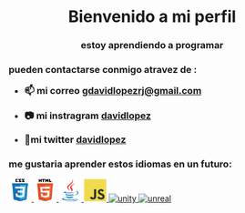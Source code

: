 <h1 align="center"> Bienvenido a mi perfil </h1>
<h3 align="center">estoy aprendiendo a programar </h3>

<h3 align="left">pueden contactarse conmigo atravez de :

- 📫 mi correo  <a href = "https://mail.google.com/mail/u/0/#inbox" > gdavidlopezrj@gmail.com </a>

- 📷 mi instragram  <a href = "https://www.instagram.com/daviduwi/" > davidlopez </a>


-  📳mi twitter  <a href = "https://twitter.com/David_lopez_47" > davidlopez </a>                                                       
</h3>
<p align="left">
</p>

<h3 align="left"> me gustaria aprender estos idiomas  en un futuro:</h3>
<p align="left"> <a href="https://www.w3schools.com/css/" target="_blank" rel="noreferrer"> <img src="https://raw.githubusercontent.com/devicons/devicon/master/icons/css3/css3-original-wordmark.svg" alt="css3" width="40" height="40"/> </a> <a href="https://www.w3.org/html/" target="_blank" rel="noreferrer"> <img src="https://raw.githubusercontent.com/devicons/devicon/master/icons/html5/html5-original-wordmark.svg" alt="html5" width="40" height="40"/> </a> <a href="https://www.java.com" target="_blank" rel="noreferrer"> <img src="https://raw.githubusercontent.com/devicons/devicon/master/icons/java/java-original.svg" alt="java" width="40" height="40"/> </a> <a href="https://developer.mozilla.org/en-US/docs/Web/JavaScript" target="_blank" rel="noreferrer"> <img src="https://raw.githubusercontent.com/devicons/devicon/master/icons/javascript/javascript-original.svg" alt="javascript" width="40" height="40"/> </a> <a alt="python" width="40" height="40"/> </a> <a href="https://unity.com/" target="_blank" rel="noreferrer"> <img src="https://www.vectorlogo.zone/logos/unity3d/unity3d-icon.svg" alt="unity" width="40" height="40"/> </a> <a href="https://unrealengine.com/" target="_blank" rel="noreferrer"> <img src="https://raw.githubusercontent.com/kenangundogan/fontisto/036b7eca71aab1bef8e6a0518f7329f13ed62f6b/icons/svg/brand/unreal-engine.svg" alt="unreal" width="40" height="40"/> </a> </p>
